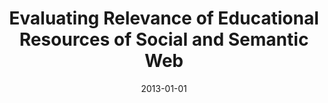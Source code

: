 ---
title: "Evaluating Relevance of Educational Resources of Social and Semantic Web"
collection: publications
permalink: /publication/2013-DBLP_conf_ectel_TaibiFDF13
date: 2013-01-01
venue: 'Scaling up Learning for Sustained Impact - 8th European Conference, on Technology Enhanced Learning, {EC-TEL} 2013, Paphos, Cyprus, September 17-21, 2013. Proceedings'
---